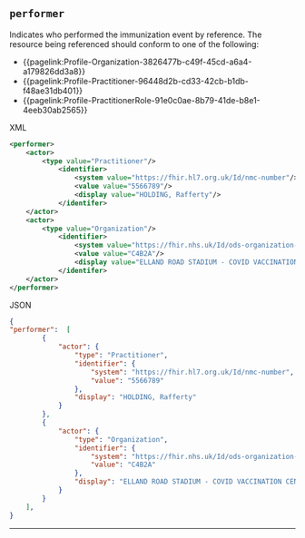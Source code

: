 ## `performer`
Indicates who performed the immunization event by reference. The resource being referenced should conform to one of the following: 

- {{pagelink:Profile-Organization-3826477b-c49f-45cd-a6a4-a179826dd3a8}}
- {{pagelink:Profile-Practitioner-96448d2b-cd33-42cb-b1db-f48ae31db401}}
- {{pagelink:Profile-PractitionerRole-91e0c0ae-8b79-41de-b8e1-4eeb30ab2565}}


XML
```xml
<performer>
    <actor>
        <type value="Practitioner"/>
            <identifier>
                <system value="https://fhir.hl7.org.uk/Id/nmc-number"/>
                <value value="5566789"/>
                <display value="HOLDING, Rafferty"/>
            </identifer>
    </actor>            
    <actor>
        <type value="Organization"/>
            <identifier>
                <system value="https://fhir.nhs.uk/Id/ods-organization-code"/>
                <value value="C4B2A"/>
                <display value="ELLAND ROAD STADIUM - COVID VACCINATION CENTRE"/>
            </identifer>
    </actor>
</performer>

```

JSON
```json
{
"performer":  [
        {
            "actor": {
                "type": "Practitioner",
                "identifier": {
                    "system": "https://fhir.hl7.org.uk/Id/nmc-number",
                    "value": "5566789"
                },
                "display": "HOLDING, Rafferty"
            }
        },
        {
            "actor": {
                "type": "Organization",
                "identifier": {
                    "system": "https://fhir.nhs.uk/Id/ods-organization-code",
                    "value": "C4B2A"
                },
                "display": "ELLAND ROAD STADIUM - COVID VACCINATION CENTRE"
            }
        }
    ],
}
```
---